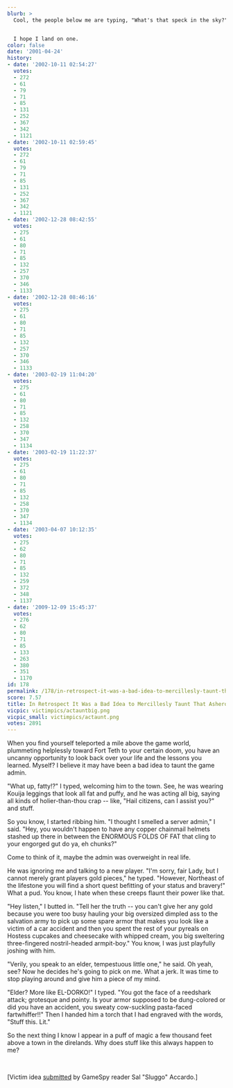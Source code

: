 ```yaml
---
blurb: >
  Cool, the people below me are typing, "What's that speck in the sky?"


  I hope I land on one.
color: false
date: '2001-04-24'
history:
- date: '2002-10-11 02:54:27'
  votes:
  - 272
  - 61
  - 79
  - 71
  - 85
  - 131
  - 252
  - 367
  - 342
  - 1121
- date: '2002-10-11 02:59:45'
  votes:
  - 272
  - 61
  - 79
  - 71
  - 85
  - 131
  - 252
  - 367
  - 342
  - 1121
- date: '2002-12-28 08:42:55'
  votes:
  - 275
  - 61
  - 80
  - 71
  - 85
  - 132
  - 257
  - 370
  - 346
  - 1133
- date: '2002-12-28 08:46:16'
  votes:
  - 275
  - 61
  - 80
  - 71
  - 85
  - 132
  - 257
  - 370
  - 346
  - 1133
- date: '2003-02-19 11:04:20'
  votes:
  - 275
  - 61
  - 80
  - 71
  - 85
  - 132
  - 258
  - 370
  - 347
  - 1134
- date: '2003-02-19 11:22:37'
  votes:
  - 275
  - 61
  - 80
  - 71
  - 85
  - 132
  - 258
  - 370
  - 347
  - 1134
- date: '2003-04-07 10:12:35'
  votes:
  - 275
  - 62
  - 80
  - 71
  - 85
  - 132
  - 259
  - 372
  - 348
  - 1137
- date: '2009-12-09 15:45:37'
  votes:
  - 276
  - 62
  - 80
  - 71
  - 85
  - 133
  - 263
  - 380
  - 351
  - 1170
id: 178
permalink: /178/in-retrospect-it-was-a-bad-idea-to-mercillesly-taunt-that-asherons-call-admin/
score: 7.57
title: In Retrospect It Was a Bad Idea to Mercillesly Taunt That Asheron's Call Admin
vicpic: victimpics/actauntbig.png
vicpic_small: victimpics/actaunt.png
votes: 2891
---
```


When you find yourself teleported a mile above the game world,
plummeting helplessly toward Fort Teth to your certain doom, you have an
uncanny opportunity to look back over your life and the lessons you
learned. Myself? I believe it may have been a bad idea to taunt the game
admin.

"What up, fatty!?" I typed, welcoming him to the town. See, he was
wearing Kouija leggings that look all fat and puffy, and he was acting
all big, saying all kinds of holier-than-thou crap -- like, "Hail
citizens, can I assist you?" and stuff.

So you know, I started ribbing him. "I thought I smelled a server
admin," I said. "Hey, you wouldn't happen to have any copper chainmail
helmets stashed up there in between the ENORMOUS FOLDS OF FAT that cling
to your engorged gut do ya, eh chunks?"

Come to think of it, maybe the admin was overweight in real life.

He was ignoring me and talking to a new player. "I'm sorry, fair Lady,
but I cannot merely grant players gold pieces," he typed. "However,
Northeast of the lifestone you will find a short quest befitting of your
status and bravery!" What a pud. You know, I hate when these creeps
flaunt their power like that.

"Hey listen," I butted in. "Tell her the truth -- you can't give her any
gold because you were too busy hauling your big oversized dimpled ass to
the salvation army to pick up some spare armor that makes you look like
a victim of a car accident and then you spent the rest of your pyreals
on Hostess cupcakes and cheesecake with whipped cream, you big
sweltering three-fingered nostril-headed armpit-boy." You know, I was
just playfully joshing with him.

"Verily, you speak to an elder, tempestuous little one," he said. Oh
yeah, see? Now he decides he's going to pick on me. What a jerk. It was
time to stop playing around and give him a piece of my mind.

"Elder? More like EL-DORKO!" I typed. "You got the face of a reedshark
attack; grotesque and pointy. Is your armor supposed to be dung-colored
or did you have an accident, you sweaty cow-suckling pasta-faced
fartwhiffer!!" Then I handed him a torch that I had engraved with the
words, "Stuff this. Lit."

So the next thing I know I appear in a puff of magic a few thousand feet
above a town in the direlands. Why does stuff like this always happen to
me?

&nbsp;

\[Victim idea [submitted](mailto:feedback@gamespy.com) by GameSpy reader
Sal "Sluggo" Accardo.\]